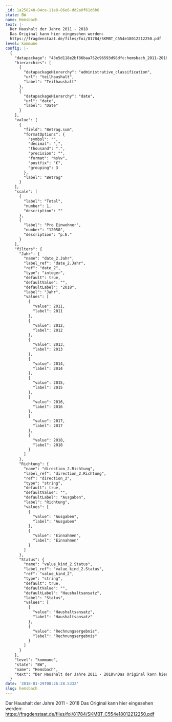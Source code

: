 ```yaml
---
_id: 1a258240-04ce-11e8-86e6-dd2a0f61d6b6
state: BW
name: Hemsbach
text: |-
  Der Haushalt der Jahre 2011 - 2018
  Das Original kann hier eingesehen werden:
  https://fragdenstaat.de/files/foi/81784/SKMBT_C554e18012212250.pdf
level: kommune
config: |-
  {
    "datapackage": "43e5d118e2bf86baa752c96593d98dfc:hemsbach_2011-2018",
    "hierarchies": [
      {
        "datapackageHierarchy": "administrative_classification",
        "url": "teilhaushalt",
        "label": "Teilhaushalt"
      },
      {
        "datapackageHierarchy": "date",
        "url": "date",
        "label": "Date"
      }
    ],
    "value": [
      {
        "field": "Betrag.sum",
        "formatOptions": {
          "symbol": "",
          "decimal": ",",
          "thousand": ".",
          "precision": "",
          "format": "%s%v",
          "postfix": "€",
          "grouping": 3
        },
        "label": "Betrag"
      }
    ],
    "scale": [
      {
        "label": "Total",
        "number": 1,
        "description": ""
      },
      {
        "label": "Pro Einwohner",
        "number": "12050",
        "description": "p.E."
      }
    ],
    "filters": {
      "Jahr": {
        "name": "date_2.Jahr",
        "label_ref": "date_2.Jahr",
        "ref": "date_2",
        "type": "integer",
        "default": true,
        "defaultValue": "",
        "defaultLabel": "2018",
        "label": "Jahr",
        "values": [
          {
            "value": 2011,
            "label": 2011
          },
          {
            "value": 2012,
            "label": 2012
          },
          {
            "value": 2013,
            "label": 2013
          },
          {
            "value": 2014,
            "label": 2014
          },
          {
            "value": 2015,
            "label": 2015
          },
          {
            "value": 2016,
            "label": 2016
          },
          {
            "value": 2017,
            "label": 2017
          },
          {
            "value": 2018,
            "label": 2018
          }
        ]
      },
      "Richtung": {
        "name": "direction_2.Richtung",
        "label_ref": "direction_2.Richtung",
        "ref": "direction_2",
        "type": "string",
        "default": true,
        "defaultValue": "",
        "defaultLabel": "Ausgaben",
        "label": "Richtung",
        "values": [
          {
            "value": "Ausgaben",
            "label": "Ausgaben"
          },
          {
            "value": "Einnahmen",
            "label": "Einnahmen"
          }
        ]
      },
      "Status": {
        "name": "value_kind_2.Status",
        "label_ref": "value_kind_2.Status",
        "ref": "value_kind_2",
        "type": "string",
        "default": true,
        "defaultValue": "",
        "defaultLabel": "Haushaltsansatz",
        "label": "Status",
        "values": [
          {
            "value": "Haushaltsansatz",
            "label": "Haushaltsansatz"
          },
          {
            "value": "Rechnungsergebnis",
            "label": "Rechnungsergebnis"
          }
        ]
      }
    },
    "level": "kommune",
    "state": "BW",
    "name": "Hemsbach",
    "text": "Der Haushalt der Jahre 2011 - 2018\nDas Original kann hier eingesehen werden:\nhttps://fragdenstaat.de/files/foi/81784/SKMBT_C554e18012212250.pdf"
  }
date: '2018-01-29T08:26:28.533Z'
slug: hemsbach
---
```

 Der Haushalt der Jahre 2011 - 2018
  Das Original kann hier eingesehen werden:
  https://fragdenstaat.de/files/foi/81784/SKMBT_C554e18012212250.pdf
